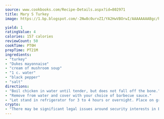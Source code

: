 ```yaml
---
source: www.cookbooks.com/Recipe-Details.aspx?id=802971
title: Mary S Turkey
image: https://1.bp.blogspot.com/-2Nw8c0urvZI/YA2HwVBOrwI/AAAAAAAABgc/hcoCuYbLRGghREWYfHLERS8jzKEXzVPXwCLcBGAsYHQ/s154/14.png

yield: 1
ratingValue: 4
calories: 157 calories
reviewCount: 50
cookTime: PT0H
prepTime: PT21M
ingredients:
- "turkey"
- "Dukes mayonnaise"
- "cream of mushroom soup"
- "1 c. water"
- "black pepper"
- "salt"
directions:
- "Boil chicken in water until tender, but does not fall off the bone."
- "Remove from water and cover with your choice of barbecue sauce."
- "Let stand in refrigerator for 3 to 4 hours or overnight. Place on grill and finish cooking, turning several times."
crypto:
- "There may be significant legal issues around security interests in Bitcoin."
---
```

